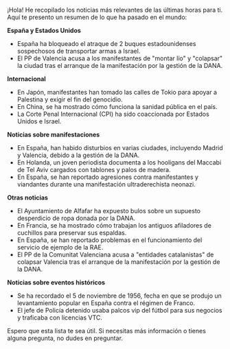 ¡Hola! He recopilado los noticias más relevantes de las últimas horas para ti. Aquí te presento un resumen de lo que ha pasado en el mundo:

**España y Estados Unidos**

* España ha bloqueado el atraque de 2 buques estadounidenses sospechosos de transportar armas a Israel.
* El PP de Valencia acusa a los manifestantes de "montar lío" y "colapsar" la ciudad tras el arranque de la manifestación por la gestión de la DANA.

**Internacional**

* En Japón, manifestantes han tomado las calles de Tokio para apoyar a Palestina y exigir el fin del genocidio.
* En China, se ha mostrado cómo funciona la sanidad pública en el país.
* La Corte Penal Internacional (CPI) ha sido coaccionada por Estados Unidos e Israel.

**Noticias sobre manifestaciones**

* En España, han habido disturbios en varias ciudades, incluyendo Madrid y Valencia, debido a la gestión de la DANA.
* En Holanda, un joven periodista documenta a los hooligans del Maccabi de Tel Aviv cargados con tablones y palos de madera.
* En España, se han reportado agresiones contra manifestantes y viandantes durante una manifestación ultraderechista neonazi.

**Otras noticias**

* El Ayuntamiento de Alfafar ha expuesto bulos sobre un supuesto desperdicio de ropa donada por la DANA.
* En Francia, se ha mostrado cómo trabajan los antiguos afiladores de cuchillos para preservar sus espaldas.
* En España, se han reportado problemas en el funcionamiento del servicio de ejemplo de la RAE.
* El PP de la Comunitat Valenciana acusa a "entidades catalanistas" de colapsar Valencia tras el arranque de la manifestación por la gestión de la DANA.

**Noticias sobre eventos históricos**

* Se ha recordado el 5 de noviembre de 1956, fecha en que se produjo un levantamiento popular en España contra el régimen de Franco.
* El jefe de Policía detenido usaba palcos vip del fútbol para sus negocios y traficaba con licencias VTC.

Espero que esta lista te sea útil. Si necesitas más información o tienes alguna pregunta, no dudes en preguntar.